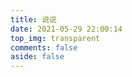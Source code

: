 ```yaml
---
title: 说说
date: 2021-05-29 22:00:14
top_img: transparent
comments: false
aside: false
---
```


<div id='speak'></speak>
<!-- 使用markdown渲染 -->
<script type="text/javascript" src="https://cdn1.tianli0.top/npm/nanshen/js/blog/bb/ispeak-bber.min.js" charset="utf-8" ></script>
<!-- 不使用markdown渲染 -->
<script type="text/javascript" src="https://cdn1.tianli0.top/npm/ispeak-bber/ispeak-bber.min.js" charset="utf-8" ></script>
<!-- 解析微信表情（参考：https://github.com/buddys/qq-wechat-emotion-parser） -->
<script src="https://cdn1.tianli0.top/gh/buddys/qq-wechat-emotion-parser@master/dist/qq-wechat-emotion-parser.min.js"></script>
<script>
ispeakBber
    .init({
      el: '#speak', // 容器选择器
      name: 'Tianli 🦄', // 显示的昵称
      envId: 'bber-2gzv4kve539818ce', // 环境id
      region: 'ap-shanghai', // 腾讯云地址，默认为上海
      limit: 10, // 每次加载的条数，默认为5
      avatar: 'https://img1.tianli0.top/logo.png', // 头像地址
      fromColor:'rgb(245, 150, 170)', // 下方标签背景颜色 默认 rgb(245, 150, 170)
      loadingImg: 'https://img1.tianli0.top/loading.gif', // 自定义loading的图片，示例值为默认值
      dbName:'talks' // 数据的名称，默认talks，避免有人的命名不是这个，所以加入此配置字段。
    })
    .then(function() {
      // 哔哔加载完成后的回调函数，你可以写你自己的功能
      console.log('哔哔 加载完成 by Tianli')
    })
</script>
